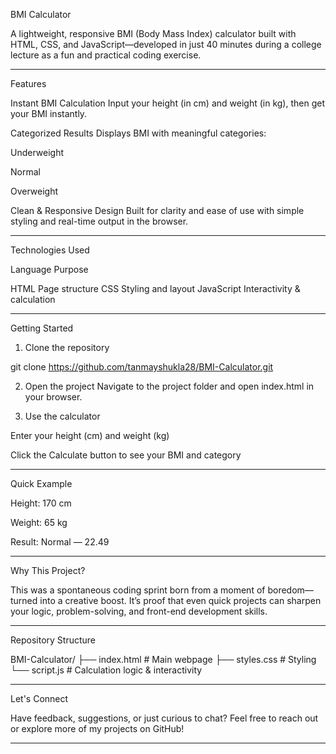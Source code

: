 BMI Calculator

A lightweight, responsive BMI (Body Mass Index) calculator built with HTML, CSS, and JavaScript—developed in just 40 minutes during a college lecture as a fun and practical coding exercise.


---

Features

Instant BMI Calculation
Input your height (in cm) and weight (in kg), then get your BMI instantly.

Categorized Results
Displays BMI with meaningful categories:

Underweight

Normal

Overweight


Clean & Responsive Design
Built for clarity and ease of use with simple styling and real-time output in the browser.



---

Technologies Used

Language	Purpose

HTML	Page structure
CSS	Styling and layout
JavaScript	Interactivity & calculation



---

Getting Started

1. Clone the repository

git clone https://github.com/tanmayshukla28/BMI-Calculator.git


2. Open the project
Navigate to the project folder and open index.html in your browser.


3. Use the calculator

Enter your height (cm) and weight (kg)

Click the Calculate button to see your BMI and category





---

Quick Example

Height: 170 cm

Weight: 65 kg

Result: Normal — 22.49



---

Why This Project?

This was a spontaneous coding sprint born from a moment of boredom—turned into a creative boost. It’s proof that even quick projects can sharpen your logic, problem-solving, and front-end development skills.


---

Repository Structure

BMI-Calculator/
├── index.html       # Main webpage
├── styles.css       # Styling
└── script.js        # Calculation logic & interactivity


---

Let's Connect

Have feedback, suggestions, or just curious to chat?
Feel free to reach out or explore more of my projects on GitHub!


---
